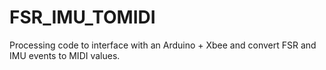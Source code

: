 # FSR_IMU_TOMIDI
Processing code to interface with an Arduino + Xbee and convert FSR and IMU events to MIDI values.
